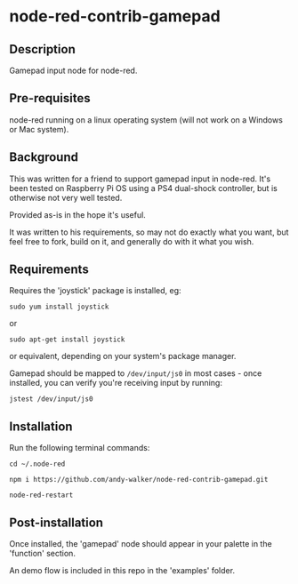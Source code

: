 # node-red-contrib-gamepad

## Description
Gamepad input node for node-red.

## Pre-requisites
node-red running on a linux operating system (will not work on a Windows or Mac system).

## Background
This was written for a friend to support gamepad input in node-red. It's been tested on Raspberry Pi OS using a PS4 dual-shock controller, but is otherwise not very well tested.

Provided as-is in the hope it's useful. 

It was written to his requirements, so may not do exactly what you want, but feel free to fork, build on it, and generally do with it what you wish.

## Requirements
Requires the 'joystick' package is installed, eg:

```sudo yum install joystick```

or

```sudo apt-get install joystick```

or equivalent, depending on your system's package manager.

Gamepad should be mapped to `/dev/input/js0` in most cases - once installed, you can verify you're receiving input by running:

```jstest /dev/input/js0```

## Installation

Run the following terminal commands:

```
cd ~/.node-red

npm i https://github.com/andy-walker/node-red-contrib-gamepad.git

node-red-restart
```

## Post-installation
Once installed, the 'gamepad' node should appear in your palette in the 'function' section.

An demo flow is included in this repo in the 'examples' folder.